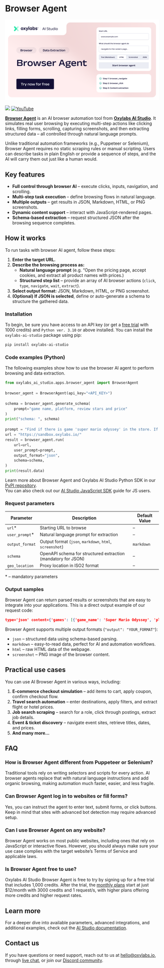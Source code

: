 # Browser Agent

[![AI-Scraper Header](https://github.com/oxylabs/browser-agent-py/blob/main/Github-AI-Studio-1200x628px-Browser-Agent.png)](https://aistudio.oxylabs.io/apps/browser_agent?utm_source=877&utm_medium=affiliate&utm_campaign=ai_studio&utm_content=browser-agent-py&groupid=877&transaction_id=102f49063ab94276ae8f116d224b67)

[![](https://dcbadge.limes.pink/api/server/Pds3gBmKMH?style=for-the-badge&theme=discord)](https://discord.gg/Pds3gBmKMH) [![YouTube](https://img.shields.io/badge/YouTube-Oxylabs-red?style=for-the-badge&logo=youtube&logoColor=white)](https://www.youtube.com/@oxylabs)

**[Browser Agent](https://aistudio.oxylabs.io/apps/browser_agent)** is an AI browser automation tool from **[Oxylabs AI Studio](https://aistudio.oxylabs.io/)**. It simulates real user browsing by executing multi-step actions like clicking links, filling forms, scrolling, capturing screenshots, and then extracting structured data – all controlled through natural language prompts.

Unlike traditional automation frameworks (e.g., Puppeteer or Selenium), Browser Agent requires no static scraping rules or manual scripting. Users can describe tasks in plain English or provide a sequence of steps, and the AI will carry them out just like a human would.

## Key features

- **Full control through browser AI** – execute clicks, inputs, navigation, and scrolling.  
- **Multi-step task execution** – define browsing flows in natural language.  
- **Multiple outputs** – get results in JSON, Markdown, HTML, or PNG screenshots.  
- **Dynamic content support** – interact with JavaScript-rendered pages.  
- **Schema-based extraction** – request structured JSON after the browsing sequence completes.

## How it works

To run tasks with browser AI agent, follow these steps:

1. **Enter the target URL.**  
2. **Describe the browsing process as:**  
   - **Natural language prompt** (e.g. “Open the pricing page, accept cookies, and extract all product names with prices.)  
   - **Structured step list** – provide an array of AI browser actions (`click`, `type`, `navigate`, `wait`, `extract`).  
3. **Select output format:** JSON, Markdown, HTML, or PNG screenshot.  
4. **(Optional) If JSON is selected**, define or auto-generate a schema to structure the gathered data.

### Installation

To begin, be sure you have access to an API key (or get a [free trial](https://aistudio.oxylabs.io/register) with 1000 credits) and `Python ver. 3.10` or above installed. You can install the `oxylabs-ai-studio` package using pip:

```bash
pip install oxylabs-ai-studio
```
### Code examples (Python)

The following examples show how to use the browser AI agent to perform browsing and data extraction.

```python
from oxylabs_ai_studio.apps.browser_agent import BrowserAgent

browser_agent = BrowserAgent(api_key="<API_KEY>")

schema = browser_agent.generate_schema(
    prompt="game name, platform, review stars and price"
)
print("schema: ", schema)

prompt = "Find if there is game 'super mario odyssey' in the store. If there is, find the price. Use search bar to find the game."
url = "https://sandbox.oxylabs.io/"
result = browser_agent.run(
    url=url,
    user_prompt=prompt,
    output_format="json",
    schema=schema,
)
print(result.data)
```

Learn more about Browser Agent and Oxylabs AI Studio Python SDK in our [PyPI repository](https://pypi.org/project/oxylabs-ai-studio/).  
You can also check out our [AI Studio JavaScript SDK](https://github.com/oxylabs/oxylabs-ai-studio-js?tab=readme-ov-file#oxylabs-ai-studio-javascript-sdk) guide for JS users.

### Request parameters

| Parameter        | Description                                                  | Default Value |
|-------------------|--------------------------------------------------------------|---------------|
| `url`*           | Starting URL to browse                                       | –             |
| `user_prompt`*   | Natural language prompt for extraction                        | –             |
| `output_format`  | Output format (`json`, `markdown`, `html`, `screenshot`)      | `markdown`    |
| `schema`         | OpenAPI schema for structured extraction (mandatory for JSON) | –             |
| `geo_location`   | Proxy location in ISO2 format                                 | –             |

\* – mandatory parameters

### Output samples

Browser Agent can return parsed results or screenshots that are easy to integrate into your applications. This is a direct output example of our request code:

```json
type='json' content={'games': [{'game_name': 'Super Mario Odyssey', 'platform': None, 'review_stars': None, 'price': 89.99}]}
```
Browser Agent supports multiple output formats (`"output": "YOUR_FORMAT"`):

- `json` – structured data using schema-based parsing.  
- `markdown` – easy-to-read data, perfect for AI and automation workflows.  
- `html` – raw HTML data of the webpage.  
- `screenshot` – PNG image of the browser content.

## Practical use cases

You can use AI Browser Agent in various ways, including:

1. **E-commerce checkout simulation** – add items to cart, apply coupon, confirm checkout flow.  
2. **Travel search automation** – enter destinations, apply filters, and extract flight or hotel prices.  
3. **Job search scraping** – search for a role, click through postings, extract job details.  
4. **Event & ticket discovery** – navigate event sites, retrieve titles, dates, and prices.  
5. **And many more…**

## FAQ

### How is Browser Agent different from Puppeteer or Selenium?
Traditional tools rely on writing selectors and scripts for every action. AI browser agents replace that with natural language instructions and add organic browsing, making automation much faster, easier, and less fragile.

### Can Browser Agent log in to websites or fill forms?
Yes, you can instruct the agent to enter text, submit forms, or click buttons. Keep in mind that sites with advanced bot detection may require advanced setup.

### Can I use Browser Agent on any website?
Browser Agent works on most public websites, including ones that rely on JavaScript or interactive flows. However, you should always make sure your use case complies with the target website’s Terms of Service and applicable laws.

### Is Browser Agent free to use?
Oxylabs AI Studio Browser Agent is free to try by signing up for a free trial that includes 1,000 credits. After the trial, the [monthly plans](https://aistudio.oxylabs.io/pricing) start at just $12/month with 3000 credits and 1 request/s, with higher plans offering more credits and higher request rates.

## Learn more

For a deeper dive into available parameters, advanced integrations, and additional examples, check out the [AI Studio documentation](https://aistudio.oxylabs.io/apps/browser_agent).

## Contact us

If you have questions or need support, reach out to us at [hello@oxylabs.io](mailto:hello@oxylabs.io), through [live chat](https://oxylabs.drift.click/oxybot), or join our [Discord community](https://discord.gg/Pds3gBmKMH).
